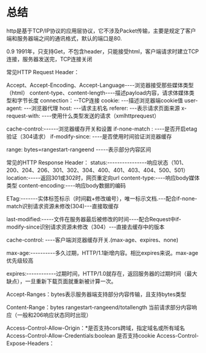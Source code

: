 # 总结

http是基于TCP/IP协议的应用层协议，它不涉及Packet传输，主要是规定了客户端和服务器端之间的通讯格式，默认的端口是80.

0.9 1991年，只支持Get，不包含header，只能接受html，客户端请求时建立TCP连接，服务器发送完，TCP连接关闭


常见HTTP Request Header：

Accept、Accept-Encoding、Accept-Language----浏览器接受那些媒体类型（html）
content-type、content-length----描述payload内容，请求体媒体类型和字节长度
connection：--TCP连接
cookie:           ---描述浏览器端cookie值
user-agent:   ---浏览器代理
host:              ---请求主机名
referer:          ---表示请求页面来源
x-request-with:   ----使用什么类型发送的请求（xmlhttprequest）

cache-control:------浏览器缓存开关和设置
if-none-match :   ----是否开启etag验证（304请求）
if-modify-since:   ----是否使用时间验证浏览器缓存

range: bytes=rangestart-rangeend     -----表示部分内容区间


常见的HTTP Response Header：
status:----------------响应状态（101、200、204、206、301、302、304、400、401、403、404、500、501）
location:-----返回301或302时，网页重定向url
content-type:----响应body媒体类型
content-encoding:----响应body数据的编码

ETag:-------实体标签标示（时间戳+修改编号），唯一标示文档.---配合if-none-match识别请求资源未修改(304)---直接取缓存

last-modified:-----文件在服务器最后被修改的时间----配合Request中if-modify-since识别请求资源未修改（304）---直接去缓存中的版本

cache-control: ----客户端浏览器缓存开关.(max-age、expires、none)

max-age:----------多久过期，HTTP/1.1新增内容。相比expires来说。max-age优先级较高

expires:------------过期时间，HTTP/1.0就存在，返回服务器的过期时间（最大缺点），一旦重新下载页面就重新被计算一次。

Accept-Ranges：bytes表示服务器端支持部分内容传输，且支持bytes类型

Content-Range：bytes rangestart-rangeend/totallength 当前请求部分内容响应（一般和206响应状态同时出现）

Access-Control-Allow-Origin：*是否支持cors跨域，指定域名或所有域名
Access-Control-Allow-Credentials:boolean 是否支持cookie
Access-Control-Expose-Headers：























